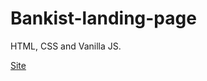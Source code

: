 # Bankist-landing-page

HTML, CSS and Vanilla JS.

<a href="https://bankist-landing-page.netlify.app">Site</a>

